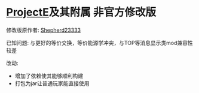 # [ProjectE](https://github.com/sinkillerj/ProjectE)及其附属 非官方修改版
  修改版原作者: [Shepherd23333](https://github.com/Shepherd23333)
  
  已知问题: 
  与更好的等价交换，等价能源学冲突，与TOP等消息显示类mod兼容性较差

改动:
* 增加了依赖使其能够顺利构建
* 打包为jar让普通玩家能直接使用


